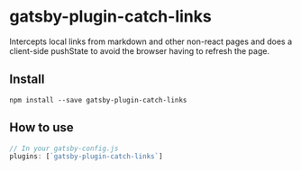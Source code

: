 # gatsby-plugin-catch-links

Intercepts local links from markdown and other non-react pages and does a client-side pushState to avoid the browser having to refresh the page.

## Install

`npm install --save gatsby-plugin-catch-links`

## How to use

```javascript
// In your gatsby-config.js
plugins: [`gatsby-plugin-catch-links`]
```
